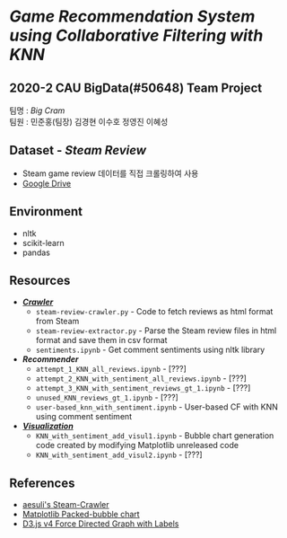 # *Game Recommendation System using Collaborative Filtering with KNN*   

## 2020-2 CAU BigData(#50648) Team Project
팀명 : *Big Cram*    
팀원 : 민준홍(팀장) 김경현 이수호 정영진 이혜성

## Dataset - *Steam Review*
- Steam game review 데이터를 직접 크롤링하여 사용
- [Google Drive]()

## Environment
- nltk
- scikit-learn
- pandas

## Resources
- [***Crawler***](https://github.com/ddamddi/bigdata/tree/main/Crawler)
    - `steam-review-crawler.py` - Code to fetch reviews as html format from Steam
    - `steam-review-extractor.py` - Parse the Steam review files in html format and save them in csv format  
    - `sentiments.ipynb` - Get comment sentiments using nltk library
- ***Recommender***
    - `attempt_1_KNN_all_reviews.ipynb` - [???]  
    - `attempt_2_KNN_with_sentiment_all_reviews.ipynb` - [???]  
    - `attempt_3_KNN_with_sentiment_reviews_gt_1.ipynb` - [???]  
    - `unused_KNN_reviews_gt_1.ipynb` - [???]  
    - `user-based_knn_with_sentiment.ipynb` - User-based CF with KNN using comment sentiment
- [***Visualization***](https://github.com/ddamddi/bigdata/tree/main/Visualization)
    - `KNN_with_sentiment_add_visul1.ipynb` - Bubble chart generation code created by modifying Matplotlib unreleased code
    - `KNN_with_sentiment_add_visul2.ipynb` - [???]

## References
* [aesuli's Steam-Crawler](https://github.com/aesuli/steam-crawler)
* [Matplotlib Packed-bubble chart](https://matplotlib.org/devdocs/gallery/misc/packed_bubbles.html)
* [D3.js v4 Force Directed Graph with Labels](https://bl.ocks.org/heybignick/3faf257bbbbc7743bb72310d03b86ee8)

